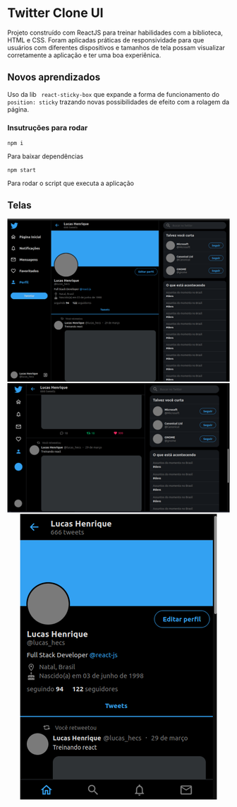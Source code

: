# Twitter Clone UI

Projeto construído com ReactJS para treinar habilidades com a biblioteca, HTML e CSS. Foram aplicadas práticas de responsividade para que usuários com diferentes dispositivos e tamanhos de tela possam visualizar corretamente a aplicação e ter uma boa experiênica. 

## Novos aprendizados
Uso da lib ``` react-sticky-box``` que expande a forma de funcionamento do ``` position: sticky``` trazando novas possibilidades de efeito com a rolagem da página.

### Insutruções para rodar 
```
npm i
```
Para baixar dependências

```
npm start
```
Para rodar o script que executa a aplicação

## Telas

<p align="center">
<img src="https://github.com/lucashec/twitter-ui-clone/blob/main/screens/main.png?raw=true">
<img src="https://github.com/lucashec/twitter-ui-clone/blob/main/screens/tablet.png?raw=trueg">
<img src="https://github.com/lucashec/twitter-ui-clone/blob/main/screens/cellphone.png?raw=true">
</p>
